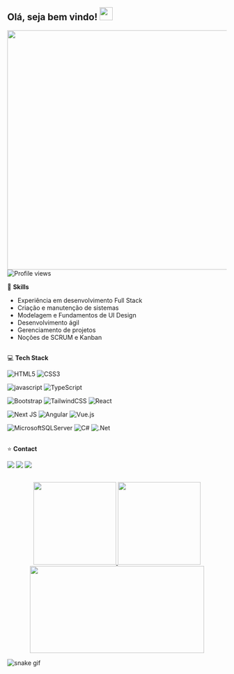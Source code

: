 
## Olá, seja bem vindo! <img src="https://raw.githubusercontent.com/kaueMarques/kaueMarques/master/hi.gif" width="30px">
<img align="right" height="550cm"
src="https://raw.githubusercontent.com/gist/wictorluciano/6471d2f335599e1a5593f6c8843a3a20/raw/2c4c248cc3c5c6268909e2aecb7806d07f0a6f84/githubcard.svg" />

<p> <img src="https://komarev.com/ghpvc/?username=wictorluciano&color=yellow" alt="Profile views" /> </p>

🚀 **Skills**

- Experiência em desenvolvimento Full Stack
- Criação e manutenção de sistemas
- Modelagem e Fundamentos de UI Design
- Desenvolvimento ágil
- Gerenciamento de projetos
- Noções de SCRUM e Kanban
  
## 
💻 **Tech Stack**

![HTML5](https://img.shields.io/badge/html5-%23E34F26.svg?style=for-the-badge&logo=html5&logoColor=white)
![CSS3](https://img.shields.io/badge/css3-%231572B6.svg?style=for-the-badge&logo=css3&logoColor=white)

![javascript](https://img.shields.io/badge/-javascript-yellow?style=for-the-badge&logo=javascript&logoColor=white)
![TypeScript](https://img.shields.io/badge/typescript-%23007ACC.svg?style=for-the-badge&logo=typescript&logoColor=white)

![Bootstrap](https://img.shields.io/badge/bootstrap-%238511FA.svg?style=for-the-badge&logo=bootstrap&logoColor=white)
![TailwindCSS](https://img.shields.io/badge/tailwindcss-%2338B2AC.svg?style=for-the-badge&logo=tailwind-css&logoColor=white)
![React](https://img.shields.io/badge/react-%2320232a.svg?style=for-the-badge&logo=react&logoColor=%2361DAFB)

![Next JS](https://img.shields.io/badge/Next-black?style=for-the-badge&logo=next.js&logoColor=white)
![Angular](https://img.shields.io/badge/angular-%23DD0031.svg?style=for-the-badge&logo=angular&logoColor=white)
![Vue.js](https://img.shields.io/badge/vuejs-%2335495e.svg?style=for-the-badge&logo=vuedotjs&logoColor=%234FC08D)

![MicrosoftSQLServer](https://img.shields.io/badge/Microsoft%20SQL%20Server-CC2927?style=for-the-badge&logo=microsoft%20sql%20server&logoColor=white)
![C#](https://img.shields.io/badge/c%23-%23239120.svg?style=for-the-badge&logo=csharp&logoColor=white)
![.Net](https://img.shields.io/badge/.NET-5C2D91?style=for-the-badge&logo=.net&logoColor=white)

##
⭐ **Contact**
 
<div align=""> 
  <a href="https://instagram.com/wictor_luciano" target="_blank"><img src="https://img.shields.io/badge/-Instagram-%23E4405F?style=for-the-badge&logo=instagram&logoColor=white" target="_blank"></a>
  <a href = "mailto:wluciano01@gmail.com"><img src="https://img.shields.io/badge/-Gmail-%23333?style=for-the-badge&logo=gmail&logoColor=white" target="_blank"></a>
  <a href="https://www.linkedin.com/in/wictor-luciano-32b54b157" target="_blank"><img src="https://img.shields.io/badge/-LinkedIn-%230077B5?style=for-the-badge&logo=linkedin&logoColor=white" target="_blank"></a> 
</div>  

##

<div align="center">
  <div>
    <a href="https://git.io/streak-stats">
      <img height=190 src="https://streak-stats.demolab.com?user=wictorluciano&theme=slateorange"/>
    </a>
    <a href="https://github.com/anuraghazra/convoychat">
      <img height=190 src="https://github-readme-stats.vercel.app/api/top-langs?username=wictorluciano&layout=compact&langs_count=8&theme=slateorange" />
    </a>
  </div>
  <div >
    <a href="https://github.com/wictorluciano/Projetos">
      <img height=200 width=400 align="center" src="https://github-readme-stats.vercel.app/api/pin/?username=wictorluciano&repo=Projetos&theme=slateorange" />
    </a>
  </div>
</div>

  
![snake gif](https://github.com/wictorluciano/wictorluciano/blob/output/github-contribution-grid-snake.svg)
